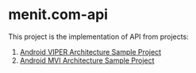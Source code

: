 # menit.com-api

This project is the implementation of API from projects:
<ol>
  <li><a href="https://github.com/revze/try-android-viper">Android VIPER Architecture Sample Project</a></li>
  <li><a href="https://github.com/revze/try-android-mvi">Android MVI Architecture Sample Project</a></li>
</ol>